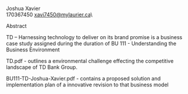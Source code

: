 Joshua Xavier\
170367450 xavi7450@mylaurier.ca\

Abstract

TD – Harnessing technology to deliver on its brand promise is a business case
study assigned during the duration of BU 111 - Understanding the Business Environment

TD.pdf - outlines a environmental challenge effecting the competitive landscape
          of TD Bank Group.

BU111-TD-Joshua-Xavier.pdf - contains a proposed solution and implementation plan
          of a innovative revision to that business model 
